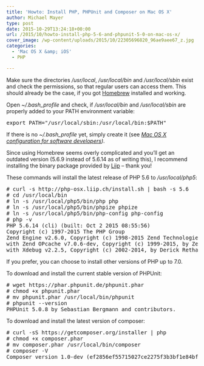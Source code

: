 ```yaml
---
title: 'Howto: Install PHP, PHPUnit and Composer on Mac OS X'
author: Michael Mayer
type: post
date: 2015-10-29T13:24:18+00:00
url: /2015/10/howto-install-php-5-6-and-phpunit-5-0-on-mac-os-x/
cover_image: /wp-content/uploads/2015/10/22305696820_96ae9aee67_z.jpg
categories:
  - 'Mac OS X &amp; iOS'
  - PHP

---
```

Make sure the directories _/usr/local_, _/usr/local/bin_ and _/usr/local/sbin_ exist and check the permissions, so that regular users can access them. This should already be the case, if you got [Homebrew][1] installed and working.

Open _~/.bash_profile_ and check, if _/usr/local/bin_ and _/usr/local/sbin_ are properly added to your PATH environment variable:

<pre>export PATH="/usr/local/sbin:/usr/local/bin:$PATH"</pre>

If there is no _~/.bash_profile_ yet, simply create it (see _[Mac OS X configuration for software developers][2])_.

Since using Homebrew seems overly complicated and you&#8217;ll get an outdated version (<span class="s1">5.6.9 instead of 5.6.14 as of writing this)</span>, I recommend installing the binary package provided by [Liip][3] &#8211; thank you!

These commands will install the latest release of PHP 5.6 to _/usr/local/php5_:

<pre># curl -s http://php-osx.liip.ch/install.sh | bash -s 5.6
# cd /usr/local/bin
# ln -s /usr/local/php5/bin/php php
# ln -s /usr/local/php5/bin/phpize phpize
# ln -s /usr/local/php5/bin/php-config php-config
# php -v
PHP 5.6.14 (cli) (built: Oct 2 2015 08:55:56)
Copyright (c) 1997-2015 The PHP Group
Zend Engine v2.6.0, Copyright (c) 1998-2015 Zend Technologies
with Zend OPcache v7.0.6-dev, Copyright (c) 1999-2015, by Zend Technologies
with Xdebug v2.2.5, Copyright (c) 2002-2014, by Derick Rethans</pre>

If you prefer, you can choose to install other versions of PHP up to 7.0.

To download and install the current stable version of PHPUnit:

<pre># wget https://phar.phpunit.de/phpunit.phar
# chmod +x phpunit.phar
# mv phpunit.phar /usr/local/bin/phpunit
# phpunit --version
PHPUnit 5.0.8 by Sebastian Bergmann and contributors.</pre>

To download and install the latest version of composer:

<pre># curl -sS https://getcomposer.org/installer | php
# chmod +x composer.phar
# mv composer.phar /usr/local/bin/composer
# composer -V
Composer version 1.0-dev (ef2856ef55715027ce2275f3b3bf1e84bfc778a4) 2015-10-29 22:35:30</pre>

 [1]: http://brew.sh/
 [2]: https://lastzero.net/2015/10/howto-mac-configuration-for-software-developers/
 [3]: http://php-osx.liip.ch/